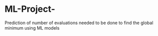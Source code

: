 # ML-Project-
Prediction of number of evaluations needed to be done to find the global minimum using ML models
